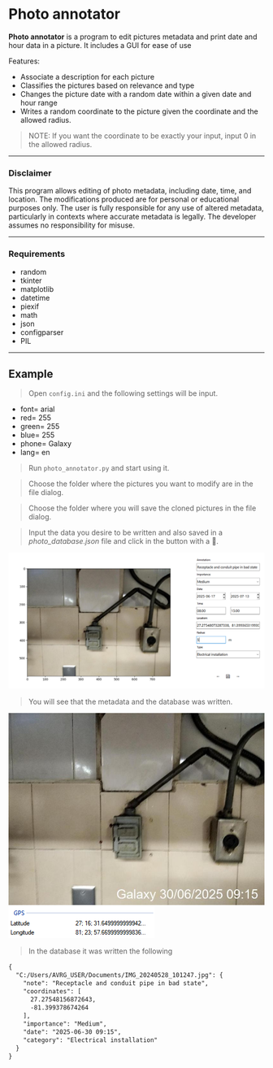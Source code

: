 # Photo annotator

__Photo annotator__ is a program to edit pictures metadata and print date and hour data in a picture. It includes a GUI for ease of use

Features:

* Associate a description for each picture
* Classifies the pictures based on relevance and type
* Changes the picture date with a random date within a given date and hour range 
* Writes a random coordinate to the picture given the coordinate and the allowed radius.

> NOTE: If you want the coordinate to be exactly your input, input 0 in the allowed radius. 

---
### Disclaimer

This program allows editing of photo metadata, including date, time, and location. The modifications produced are for personal or educational purposes only. The user is fully responsible for any use of altered metadata, particularly in contexts where accurate metadata is legally. The developer assumes no responsibility for misuse.

---

### Requirements

* random
* tkinter
* matplotlib
* datetime
* piexif
* math
* json
* configparser
* PIL

---
## Example

> Open `config.ini` and the following settings will be input.

* font= arial
* red= 255
* green= 255
* blue= 255
* phone= Galaxy
* lang= en

> Run `photo_annotator.py` and start using it.

> Choose the folder where the pictures you want to modify are in the file dialog.

> Choose the folder where you will save the cloned pictures in the file dialog.

> Input the data you desire to be written and also saved in a _photo_database.json_ file and click in the button with a 💾.

![1](assets/ex1.png)

> You will see that the metadata and the database was written.

![2](assets/ex2.jpg)
![3](assets/ex3.png)

> In the database it was written the following

```
{
  "C:/Users/AVRG_USER/Documents/IMG_20240528_101247.jpg": {
    "note": "Receptacle and conduit pipe in bad state",
    "coordinates": [
      27.27548156872643,
      -81.399378674264
    ],
    "importance": "Medium",
    "date": "2025-06-30 09:15",
    "category": "Electrical installation"
  }
}
```
